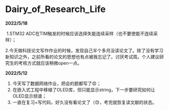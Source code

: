 # Dairy_of_Research_Life

**2022/5/18**

​	1.STM32 ADC在TIM触发的时候应该选择失能连续采样（也不要使能不连续采样）；

​	2.今天做科技论文写作作业的时候，发现自己半个多月没读论文了。除了没有学习新知识之外，之前所看的论文的思想也有点被我忘记了。讨厌考试周。个人建议研究生的考核方式就应该稍微open一点。

**2022/5/12**

1. 今天写了数据网络作业，把会的题都写了😟；
2. 在嵌入式工程中移植了OLED库，但只能显示string，下一步要研究如何让OLED显示频谱；
3. 一直在复习+写代码，好久没有看论文了（😓，考完就恢复读文献的状态。